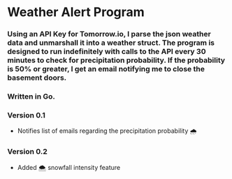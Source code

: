 # Weather Alert Program
### Using an API Key for Tomorrow.io, I parse the json weather data and unmarshall it into a weather struct. The program is designed to run indefinitely with calls to the API every 30 minutes to check for precipitation probability. If the probability is 50% or greater, I get an email notifying me to close the basement doors.


### Written in Go.

### Version 0.1
- Notifies list of emails regarding the precipitation probability 🌧️

### Version 0.2
- Added 🌨️ snowfall intensity feature
